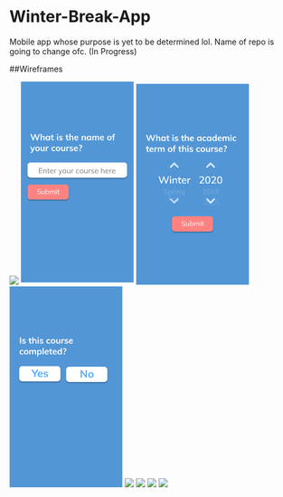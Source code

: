 # Winter-Break-App
Mobile app whose purpose is yet to be determined lol. Name of repo is going to change ofc. (In Progress)

##Wireframes

<p float="left">
  <img src="/wireframes/Home" height = "auto" width = "200">
  <img src="/wireframes/Add Course 1.png" height = "auto" width = "200">
  <img src="/wireframes/Add Course 2.png" height = "auto" width = "200">
  <img src="/wireframes/Add Course 3.png" height = "auto" width = "200">
  <img src="/wireframes/Rectangle10-1.png" height = "auto" width = "200">
  <img src="/wireframes/Rectangle10.png" height = "auto" width = "200">
  <img src="/wireframes/Rectangle5.png" height = "auto" width = "200">
  <img src="/wireframes/Rectangle9.png" height = "auto" width = "200">

  </p>
